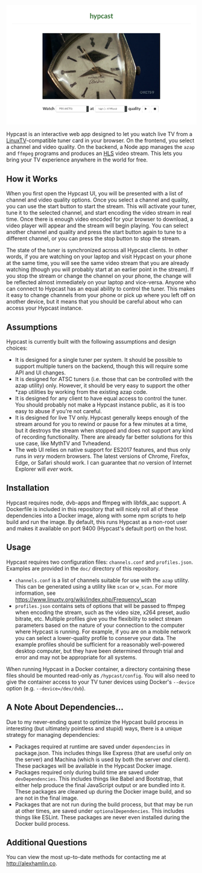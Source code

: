 ![Screenshot of the main Hypcast UI](/doc/screenshot.png)

Hypcast is an interactive web app designed to let you watch live TV from a
[LinuxTV][1]-compatible tuner card in your browser. On the frontend, you select a
channel and video quality. On the backend, a Node app manages the `azap` and
`ffmpeg` programs and produces an [HLS][2] video stream. This lets you bring
your TV experience anywhere in the world for free.

[1]: https://www.linuxtv.org/wiki/index.php/Main_Page
[2]: https://en.wikipedia.org/wiki/HTTP_Live_Streaming

## How it Works

When you first open the Hypcast UI, you will be presented with a list of
channel and video quality options. Once you select a channel and quality, you
can use the start button to start the stream. This will activate your tuner,
tune it to the selected channel, and start encoding the video stream in real
time. Once there is enough video encoded for your browser to download, a video
player will appear and the stream will begin playing. You can select another
channel and quality and press the start button again to tune to a different
channel, or you can press the stop button to stop the stream.

The state of the tuner is synchronized across all Hypcast clients. In other
words, if you are watching on your laptop and visit Hypcast on your phone at
the same time, you will see the same video stream that you are already
watching (though you will probably start at an earlier point in the stream).
If you stop the stream or change the channel on your phone, the change will be
reflected almost immediately on your laptop and vice-versa. Anyone who can
connect to Hypcast has an equal ability to control the tuner. This makes it
easy to change channels from your phone or pick up where you left off on
another device, but it means that you should be careful about who can access
your Hypcast instance.

## Assumptions

Hypcast is currently built with the following assumptions and design choices:

* It is designed for a single tuner per system. It should be possible to
  support multiple tuners on the backend, though this will require some API
  and UI changes.
* It is designed for ATSC tuners (i.e. those that can be controlled with the
  azap utility) only. However, it should be very easy to support the other
  \*zap utilities by working from the existing azap code.
* It is designed for any client to have equal access to control the tuner. You
  should probably not make a Hypcast instance public, as it is too easy to
  abuse if you're not careful.
* It is designed for live TV only. Hypcast generally keeps enough of the
  stream around for you to rewind or pause for a few minutes at a time, but it
  destroys the stream when stopped and does not support any kind of recording
  functionality. There are already far better solutions for this use case,
  like MythTV and Tvheadend.
* The web UI relies on native support for ES2017 features, and thus only runs
  in *very* modern browsers. The latest versions of Chrome, Firefox, Edge, or
  Safari should work. I can guarantee that *no* version of Internet Explorer
  will *ever* work.

## Installation

Hypcast requires node, dvb-apps and ffmpeg with libfdk\_aac support. A
Dockerfile is included in this repository that will nicely roll all of these
dependencies into a Docker image, along with some npm scripts to help build
and run the image. By default, this runs Hypcast as a non-root user and makes
it available on port 9400 (Hypcast's default port) on the host.

## Usage

Hypcast requires two configuration files: `channels.conf` and `profiles.json`.
Examples are provided in the `doc/` directory of this repository.

* `channels.conf` is a list of channels suitable for use with the `azap`
  utility. This can be generated using a utility like `scan` or `w_scan`. For
  more information, see https://www.linuxtv.org/wiki/index.php/Frequency\_scan
* `profiles.json` contains sets of options that will be passed to ffmpeg when
  encoding the stream, such as the video size, x264 preset, audio bitrate,
  etc. Multiple profiles give you the flexibility to select stream parameters
  based on the nature of your connection to the computer where Hypcast is
  running. For example, if you are on a mobile network you can select a
  lower-quality profile to conserve your data. The example profiles should be
  sufficient for a reasonably well-powered desktop computer, but they have
  been determined through trial and error and may not be appropriate for all
  systems.

When running Hypcast in a Docker container, a directory containing these files
should be mounted read-only as `/hypcast/config`. You will also need to give
the container access to your TV tuner devices using Docker's `--device`
option (e.g. `--device=/dev/dvb`).

## A Note About Dependencies...

Due to my never-ending quest to optimize the Hypcast build process in
interesting (but ultimately pointless and stupid) ways, there is a unique
strategy for managing dependencies:

* Packages required at runtime are saved under `dependencies` in package.json.
  This includes things like Express (that are useful only on the server) and
  Machina (which is used by both the server *and* client). These packages will
  be available in the Hypcast Docker image.
* Packages required only during build time are saved under `devDependencies`.
  This includes things like Babel and Bootstrap, that either help produce the
  final JavaScript output or are bundled into it. These packages are cleaned up
  during the Docker image build, and so are not in the final image.
* Packages that are not run during the build process, but that may be run at
  other times, are saved under `optionalDependencies`. This includes things
  like ESLint. These packages are never even installed during the Docker build
  process.

## Additional Questions

You can view the most up-to-date methods for contacting me at
http://alexhamlin.co.
